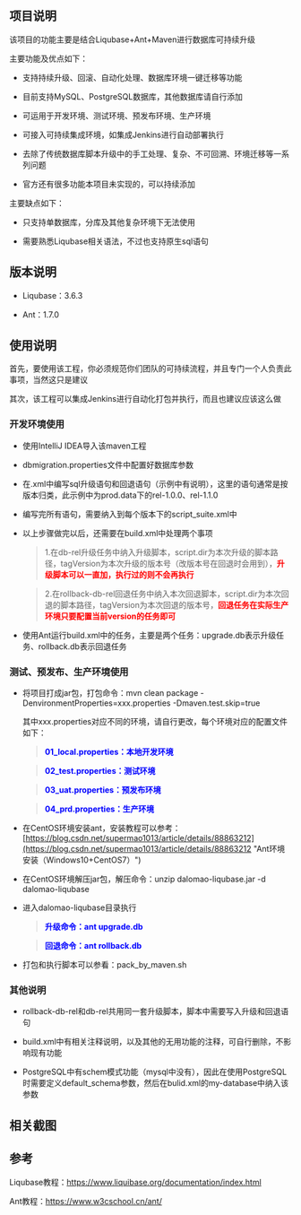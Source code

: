 ## 项目说明

该项目的功能主要是结合Liqubase+Ant+Maven进行数据库可持续升级

主要功能及优点如下：

* 支持持续升级、回滚、自动化处理、数据库环境一键迁移等功能

* 目前支持MySQL、PostgreSQL数据库，其他数据库请自行添加

* 可运用于开发环境、测试环境、预发布环境、生产环境

* 可接入可持续集成环境，如集成Jenkins进行自动部署执行

* 去除了传统数据库脚本升级中的手工处理、复杂、不可回溯、环境迁移等一系列问题

* 官方还有很多功能本项目未实现的，可以持续添加

主要缺点如下：

* 只支持单数据库，分库及其他复杂环境下无法使用

* 需要熟悉Liqubase相关语法，不过也支持原生sql语句

## 版本说明

* Liqubase：3.6.3

* Ant：1.7.0

## 使用说明

首先，要使用该工程，你必须规范你们团队的可持续流程，并且专门一个人负责此事项，当然这只是建议

其次，该工程可以集成Jenkins进行自动化打包并执行，而且也建议应该这么做

### 开发环境使用

* 使用IntelliJ IDEA导入该maven工程

* dbmigration.properties文件中配置好数据库参数

* 在.xml中编写sql升级语句和回退语句（示例中有说明），这里的语句通常是按版本归类，此示例中为prod.data下的rel-1.0.0、rel-1.1.0

* 编写完所有语句，需要纳入到每个版本下的script_suite.xml中

* 以上步骤做完以后，还需要在build.xml中处理两个事项
    > 1.在db-rel升级任务中纳入升级脚本，script.dir为本次升级的脚本路径，tagVersion为本次升级的版本号（改版本号在回退时会用到），<font color=red>**升级脚本可以一直加，执行过的则不会再执行**</font>

    > 2.在rollback-db-rel回退任务中纳入本次回退脚本，script.dir为本次回退的脚本路径，tagVersion为本次回退的版本号，<font color=red>**回退任务在实际生产环境只要配置当前version的任务即可**</font>

* 使用Ant运行build.xml中的任务，主要是两个任务：upgrade.db表示升级任务、rollback.db表示回退任务

### 测试、预发布、生产环境使用

* 将项目打成jar包，打包命令：mvn clean package -DenvironmentProperties=xxx.properties -Dmaven.test.skip=true
    
	其中xxx.properties对应不同的环境，请自行更改，每个环境对应的配置文件如下：

    > <font color=blue>**01_local.properties：本地开发环境**</font>

    > <font color=blue>**02_test.properties：测试环境**</font>

    > <font color=blue>**03_uat.properties：预发布环境**</font>

    > <font color=blue>**04_prd.properties：生产环境**</font>

* 在CentOS环境安装ant，安装教程可以参考：[https://blog.csdn.net/supermao1013/article/details/88863212](https://blog.csdn.net/supermao1013/article/details/88863212 "Ant环境安装（Windows10+CentOS7）")

* 在CentOS环境解压jar包，解压命令：unzip dalomao-liqubase.jar -d dalomao-liqubase

* 进入dalomao-liqubase目录执行
    
	> <font color=blue>**升级命令：ant upgrade.db**</font>

    > <font color=blue>**回退命令：ant rollback.db**</font>

* 打包和执行脚本可以参看：pack_by_maven.sh

### 其他说明

* rollback-db-rel和db-rel共用同一套升级脚本，脚本中需要写入升级和回退语句

* build.xml中有相关注释说明，以及其他的无用功能的注释，可自行删除，不影响现有功能

* PostgreSQL中有schem模式功能（mysql中没有），因此在使用PostgreSQL时需要定义default_schema参数，然后在bulid.xml的my-database中纳入该参数

## 相关截图


## 参考

Liqubase教程：https://www.liquibase.org/documentation/index.html

Ant教程：https://www.w3cschool.cn/ant/
